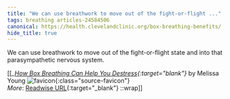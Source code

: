 ```yaml
---
title: "We can use breathwork to move out of the fight-or-flight ..."
tags: breathing articles-24584506
canonical: https://health.clevelandclinic.org/box-breathing-benefits/
hide_title: true
---
```


We can use breathwork to move out of the fight-or-flight state and into that parasympathetic nervous system.


[[<cite>_[How Box Breathing Can Help You Destress](https://health.clevelandclinic.org/box-breathing-benefits/){:target="_blank"}_</cite> by Melissa Young ![favicon](https://s2.googleusercontent.com/s2/favicons?domain=health.clevelandclinic.org){:class="source-favicon"}<br>
_More_: [Readwise URL](https://readwise.io/open/479394368){:target="_blank"}
::wrap]]